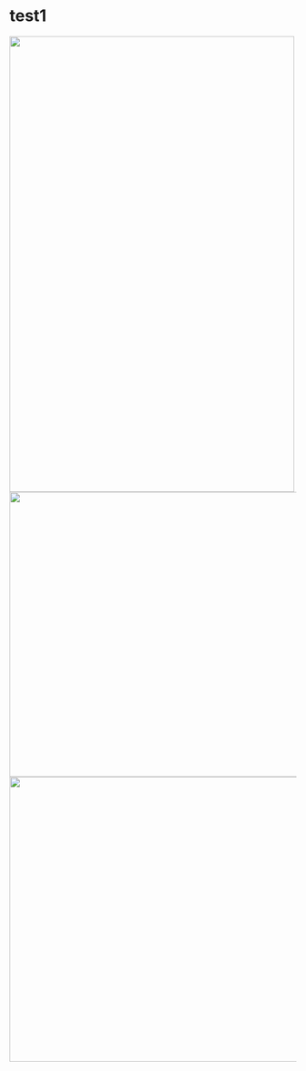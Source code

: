 # test1
<img src="images/bill.PNG" width = "500" height = "800" >
<img src="images/addbill.PNG" width = "800" height = "500" >
<img src="images/addmeter.PNG" width = "800" height = "500" >
